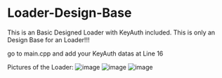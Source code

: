# Loader-Design-Base
This is an Basic Designed Loader with KeyAuth included. This is only an Design Base for an Loader!!!

go to main.cpp and add your KeyAuth datas at Line 16

Pictures of the Loader: 
![image](https://user-images.githubusercontent.com/115733614/221231538-55307538-32ba-4b1b-b961-e6c3c9a7d240.png)
![image](https://user-images.githubusercontent.com/115733614/221231588-a000935a-2d58-4b6e-b3a0-7010762c0ff1.png)
![image](https://user-images.githubusercontent.com/115733614/221231639-5d4a5b5b-d1d4-4fea-8e68-6ffb6ef11513.png)

